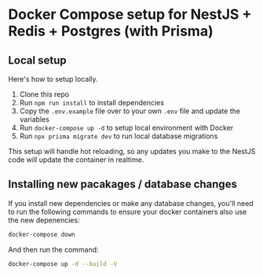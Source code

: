 # Docker Compose setup for NestJS + Redis + Postgres (with Prisma)
## Local setup

Here's how to setup locally.

1. Clone this repo
2. Run `npm run install` to install dependencies
3. Copy the `.env.example` file over to your own `.env` file and update the variables
4. Run `docker-compose up -d` to setup local environment with Docker
5. Run `npx prisma migrate dev` to run local database migrations

This setup will handle hot reloading, so any updates you make to the NestJS code will update the container in realtime. 

## Installing new pacakages / database changes

If you install new dependencies or make any database changes, you'll need to run the following commands to ensure your docker containers also use the new depenencies: 

```bash
docker-compose down
```

And then run the command:

```bash
docker-compose up -d --build -V
